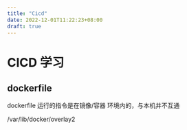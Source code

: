 ```yaml
---
title: "Cicd"
date: 2022-12-01T11:22:23+08:00
draft: true
---
```


# CICD 学习

## dockerfile

dockerfile 运行的指令是在镜像/容器 环境内的，与本机并不互通

/var/lib/docker/overlay2